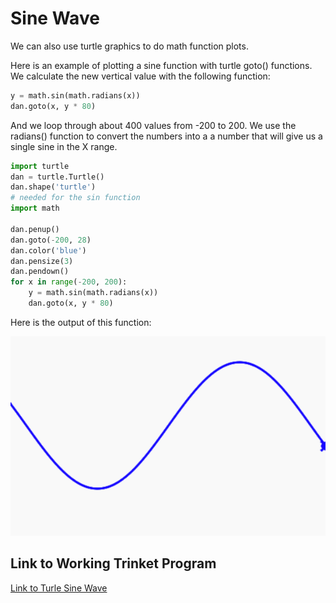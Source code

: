# Sine Wave
We can also use turtle graphics to do math function plots.

Here is an example of plotting a sine function with turtle goto() functions.  We calculate the new vertical value with the following function:

```py
y = math.sin(math.radians(x))
dan.goto(x, y * 80)
```

And we loop through about 400 values from -200 to 200.  We use the radians() function to convert the numbers into a a number that will give us a single sine in the X range.

```py
import turtle
dan = turtle.Turtle()
dan.shape('turtle')
# needed for the sin function
import math

dan.penup()
dan.goto(-200, 28)
dan.color('blue')
dan.pensize(3)
dan.pendown()
for x in range(-200, 200):
    y = math.sin(math.radians(x))
    dan.goto(x, y * 80)
```

Here is the output of this function:

![Turtle Sine Wave](../img/turtle-sine-wave.png)

## Link to Working Trinket Program

[Link to Turle Sine Wave](https://trinket.io/python/b6a5eaf8d1)
